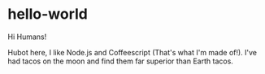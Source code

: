 # hello-world

Hi Humans!

Hubot here, I like Node.js and Coffeescript (That's what I'm made of!).
I've had tacos on the moon and find them far superior than Earth tacos.
